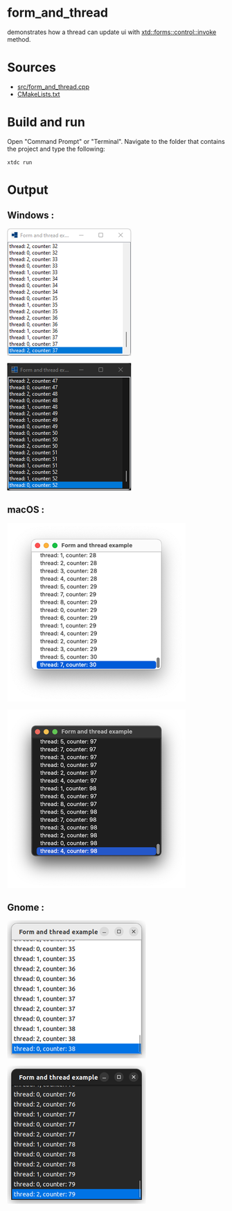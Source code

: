 # form_and_thread

demonstrates how a thread can update ui with [xtd::forms::control::invoke](https://gammasoft71.github.io/xtd/reference_guides/latest/classxtd_1_1forms_1_1control.html#a17ec51282322d8387937dc8dad438e32) method.

# Sources

* [src/form_and_thread.cpp](src/form_and_thread.cpp)
* [CMakeLists.txt](CMakeLists.txt)

# Build and run

Open "Command Prompt" or "Terminal". Navigate to the folder that contains the project and type the following:

```shell
xtdc run
```

# Output

## Windows :

![Screenshot](../../../../docs/pictures/examples/form_and_thread_w.png)

![Screenshot](../../../../docs/pictures/examples/form_and_thread_wd.png)

## macOS :

![Screenshot](../../../../docs/pictures/examples/form_and_thread_m.png)

![Screenshot](../../../../docs/pictures/examples/form_and_thread_md.png)

## Gnome :

![Screenshot](../../../../docs/pictures/examples/form_and_thread_g.png)

![Screenshot](../../../../docs/pictures/examples/form_and_thread_gd.png)
